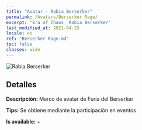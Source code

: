 ```yaml
---
title: "Avatar - Rabia Berserker"
permalink: /Avatars/Berserker Rage/
excerpt: "Era of Chaos  Rabia Berserker"
last_modified_at: 2021-04-25
locale: es
ref: "Berserker Rage.md"
toc: false
classes: wide
---
```

 ![Rabia Berserker](/images/a/avatarFrame_73.png)

## Detalles

 **Descripción:** Marco de avatar de Furia del Berserker 

 **Tips:** Se obtiene mediante la participación en eventos 

 **Is available:**  + 

